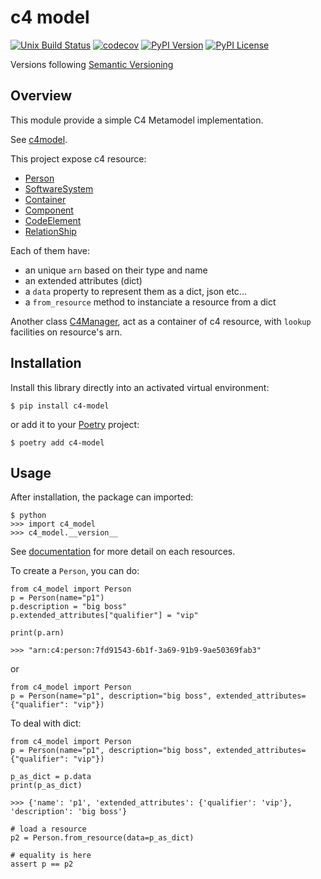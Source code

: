 # c4 model


[![Unix Build Status](https://img.shields.io/travis/geronimo-iia/c4-model/master.svg?label=unix)](https://travis-ci.com/geronimo-iia/c4-model)
[![codecov](https://codecov.io/gh/geronimo-iia/c4-model/branch/master/graph/badge.svg)](https://codecov.io/gh/geronimo-iia/c4-model)
[![PyPI Version](https://img.shields.io/pypi/v/c4-model.svg)](https://pypi.org/project/c4-model)
[![PyPI License](https://img.shields.io/pypi/l/c4-model.svg)](https://pypi.org/project/c4-model)

Versions following [Semantic Versioning](https://semver.org/)

## Overview

This module provide a simple C4 Metamodel implementation.

See [c4model](https://c4model.com/#Notation).

This project expose c4 resource:
- [Person](https://geronimo-iia.github.io/c4-model/api.html#c4_model.Person)
- [SoftwareSystem](https://geronimo-iia.github.io/c4-model/api.html#c4_model.SoftwareSystem)
- [Container](https://geronimo-iia.github.io/c4-model/api.html#c4_model.Container)
- [Component](https://geronimo-iia.github.io/c4-model/api.html#c4_model.Component)
- [CodeElement](https://geronimo-iia.github.io/c4-model/api.html#c4_model.CodeElement)
- [RelationShip](https://geronimo-iia.github.io/c4-model/api.html#c4_model.RelationShip)

Each of them have:
- an unique `arn` based on their type and name
- an extended attributes (dict)
- a `data` property to represent them as a dict, json etc...
- a `from_resource` method to instanciate a resource from a dict


Another class [C4Manager](https://geronimo-iia.github.io/c4-model/api.html#c4_model.C4Manager), act as a container of c4 resource, with `lookup` facilities on resource's arn.


## Installation

Install this library directly into an activated virtual environment:

```text
$ pip install c4-model
```

or add it to your [Poetry](https://poetry.eustace.io/) project:

```text
$ poetry add c4-model
```

## Usage

After installation, the package can imported:

```text
$ python
>>> import c4_model
>>> c4_model.__version__
```

See [documentation](https://geronimo-iia.github.io/c4-model) for more detail on each resources.

To create a `Person`, you can do:

```
from c4_model import Person
p = Person(name="p1")
p.description = "big boss"
p.extended_attributes["qualifier"] = "vip"

print(p.arn)

>>> "arn:c4:person:7fd91543-6b1f-3a69-91b9-9ae50369fab3"
```

or 

```
from c4_model import Person
p = Person(name="p1", description="big boss", extended_attributes={"qualifier": "vip"})
```

To deal with dict:

```
from c4_model import Person
p = Person(name="p1", description="big boss", extended_attributes={"qualifier": "vip"})

p_as_dict = p.data
print(p_as_dict)

>>> {'name': 'p1', 'extended_attributes': {'qualifier': 'vip'}, 'description': 'big boss'}

# load a resource
p2 = Person.from_resource(data=p_as_dict)

# equality is here
assert p == p2
```




